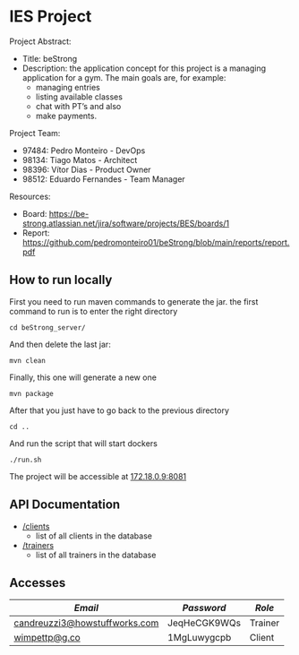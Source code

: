 # IES Project

Project Abstract:
- Title: beStrong
- Description: the application concept for this project is a managing application for a gym. The main goals are, for example:
    - managing entries
    - listing available classes
    - chat with PT’s and also
    - make payments.

Project Team:
- 97484: Pedro Monteiro - DevOps
- 98134: Tiago Matos - Architect
- 98396: Vítor Dias - Product Owner
- 98512: Eduardo Fernandes - Team Manager

Resources:
- Board: https://be-strong.atlassian.net/jira/software/projects/BES/boards/1
- Report: https://github.com/pedromonteiro01/beStrong/blob/main/reports/report.pdf

## How to run locally
First you need to run maven commands to generate the jar. the first command to run is to enter the right directory
```
cd beStrong_server/
```
And then delete the last jar:
```
mvn clean
```
Finally, this one will generate a new one
```
mvn package
```
After that you just have to go back to the previous directory
```
cd ..
```
And run the script that will start dockers
```
./run.sh
```
The project will be accessible at [172.18.0.9:8081](http://172.18.0.9:8081)

## API Documentation
- [/clients](http://172.18.0.9:8081/clients)
    - list of all clients in the database
- [/trainers](http://172.18.0.9:8081/clients)
    - list of all trainers in the database

## Accesses

| *Email* | *Password* | *Role*    |
|------------|------------|-----------|
| candreuzzi3@howstuffworks.com   | JeqHeCGK9WQs       | Trainer    |
| wimpettp@g.co      | 1MgLuwygcpb       | Client   |